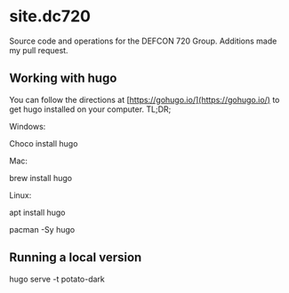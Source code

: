 # site.dc720

Source code and operations for the DEFCON 720 Group.  Additions made my pull request.

## Working with hugo

You can follow the directions at [https://gohugo.io/](https://gohugo.io/) to get
hugo installed on your computer. TL;DR;

Windows:

Choco install hugo

Mac:

brew install hugo

Linux:

apt install hugo

pacman -Sy hugo

## Running a local version

hugo serve -t potato-dark